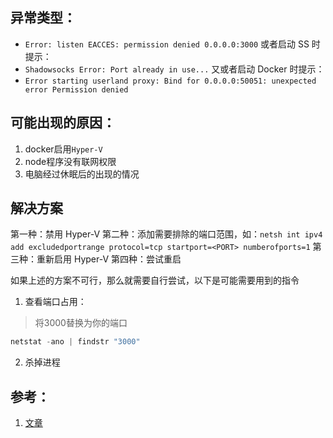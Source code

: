 ## 异常类型：

- `Error: listen EACCES: permission denied 0.0.0.0:3000`
  或者启动 SS 时提示：
- `Shadowsocks Error: Port already in use...`
  又或者启动 Docker 时提示：
- `Error starting userland proxy: Bind for 0.0.0.0:50051: unexpected error Permission denied`

## 可能出现的原因：

1. docker启用`Hyper-V`
2. node程序没有联网权限
3. 电脑经过休眠后的出现的情况

## 解决方案

第一种：禁用 Hyper-V
第二种：添加需要排除的端口范围，如：`netsh int ipv4 add excludedportrange protocol=tcp startport=<PORT> numberofports=1`
第三种：重新启用 Hyper-V
第四种：尝试重启

如果上述的方案不可行，那么就需要自行尝试，以下是可能需要用到的指令

1. 查看端口占用：

> 将3000替换为你的端口

```powershell
netstat -ano | findstr "3000"
```

2. 杀掉进程

## 参考：

1. [文章](https://howiezhao.github.io/2021/06/01/win10-port-is-already-in-use-problem/)